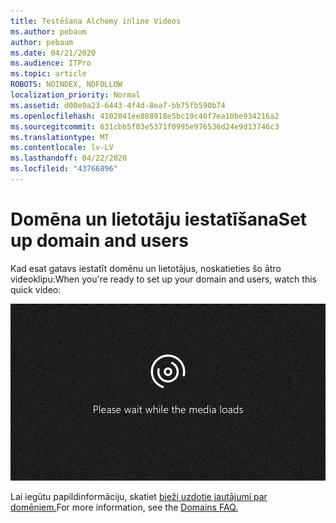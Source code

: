 ```yaml
---
title: Testēšana Alchemy inline Videos
ms.author: pebaum
author: pebaum
ms.date: 04/21/2020
ms.audience: ITPro
ms.topic: article
ROBOTS: NOINDEX, NOFOLLOW
localization_priority: Normal
ms.assetid: d00e9a23-6443-4f4d-8ea7-bb75fb590b74
ms.openlocfilehash: 4102041ee808918e5bc19c40f7ea10be934216a2
ms.sourcegitcommit: 631cbb5f03e5371f0995e976536d24e9d13746c3
ms.translationtype: MT
ms.contentlocale: lv-LV
ms.lasthandoff: 04/22/2020
ms.locfileid: "43766896"
---
```

# <a name="set-up-domain-and-users"></a><span data-ttu-id="b136b-102">Domēna un lietotāju iestatīšana</span><span class="sxs-lookup"><span data-stu-id="b136b-102">Set up domain and users</span></span>

<span data-ttu-id="b136b-103">Kad esat gatavs iestatīt domēnu un lietotājus, noskatieties šo ātro videoklipu:</span><span class="sxs-lookup"><span data-stu-id="b136b-103">When you're ready to set up your domain and users, watch this quick video:</span></span>
  
![Jūsu pārlūkprogramma neatbalsta video.](media/MSN_Video_Widget.gif)
  
<span data-ttu-id="b136b-106">Lai iegūtu papildinformāciju, skatiet [bieži uzdotie jautājumi par domēniem.](https://docs.microsoft.com/office365/admin/setup/domains-faq)</span><span class="sxs-lookup"><span data-stu-id="b136b-106">For more information, see the [Domains FAQ.](https://docs.microsoft.com/office365/admin/setup/domains-faq)</span></span>
